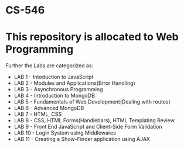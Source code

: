 # CS-546
# This repository is allocated to Web Programming
Further the Labs are categorized as:
- LAB 1 - Intoduction to JavaScript
- LAB 2 - Modules and Applications(Error Handling)
- LAB 3 - Asynchronous Programming 
- LAB 4 - Introduction to MongoDB
- LAB 5 - Fundamentals of Web Development(Dealing with routes)
- LAB 6 - Advanced MongoDB
- LAB 7 - HTML, CSS
- LAB 8 - CSS, HTML Forms(Handlebars), HTML Templating Review
- LAB 9 - Front End JavaScript and Client-Side Form Validation
- LAB 10 - Login System using Middlewares
- LAB 11 - Creating a Show-Finder application using AJAX
